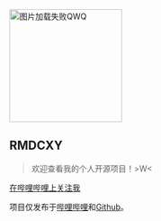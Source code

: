 <img src="https://avatars.githubusercontent.com/u/170779944?v=4" width=200 height=200 alt="图片加载失败QWQ">

## RMDCXY

> 欢迎查看我的个人开源项目！>W<

[在哔哩哔哩上关注我](https://space.bilibili.com/3493142110144946")

项目仅发布于[哔哩哔哩](https://bilibili.com)和[Github](https://github.com)。
